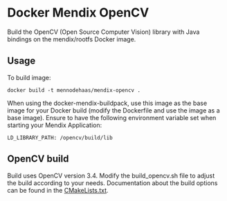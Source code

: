 # Docker Mendix OpenCV
Build the OpenCV (Open Source Computer Vision) library with Java bindings on the mendix/rootfs Docker image.

## Usage
To build image:
```
docker build -t mennodehaas/mendix-opencv .
```

When using the docker-mendix-buildpack, use this image as the base image for your Docker build (modify the Dockerfile and use the image as a base image). Ensure to have the following environment variable set when starting your Mendix Application:
```
LD_LIBRARY_PATH: /opencv/build/lib
```

## OpenCV build
Build uses OpenCV version 3.4. Modify the build_opencv.sh file to adjust the build according to your needs. Documentation about the build options can be found in the [CMakeLists.txt](https://github.com/opencv/opencv/blob/3.4/CMakeLists.txt).
